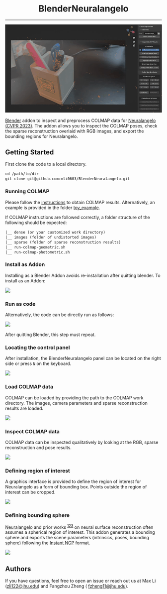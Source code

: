 <div align="center">

# BlenderNeuralangelo

<hr>
</div>

![](assets/0_teaser.gif)

[Blender](https://www.blender.org/) addon to inspect and preprocess COLMAP data
for [Neuralangelo (CVPR 2023)](https://research.nvidia.com/labs/dir/neuralangelo/).
The addon allows you to inspect the COLMAP poses, check the sparse reconstruction overlaid with RGB images, and export
the bounding regions for Neuralangelo.

## Getting Started

First clone the code to a local directory.

```angular2html
cd /path/to/dir
git clone git@github.com:mli0603/BlenderNeuralangelo.git
```

### Running COLMAP

Please follow the [instructions](https://colmap.github.io/cli.html) to obtain COLMAP results. Alternatively, an example
is provided in the folder [toy_example](toy_example).

If COLMAP instructions are followed correctly, a folder structure of the following should be expected:

```angular2html
|__ dense (or your customized work directory)
|__ images (folder of undistorted images)
|__ sparse (folder of sparse reconstruction results)
|__ run-colmap-geometric.sh
|__ run-colmap-photometric.sh
```

### Install as Addon

Installing as a Blender Addon avoids re-installation after quitting blender. To install as an Addon:

![](assets/1_installation_addon.gif)

### Run as code

Alternatively, the code can be directly run as follows:

![](assets/1_installation_code.gif)

After quitting Blender, this step must repeat.

### Locating the control panel

After installation, the BlenderNeuralangelo panel can be located on the right side or press `N` on the keyboard.

![](assets/2_locating_panel.gif)

### Load COLMAP data

COLMAP can be loaded by providing the path to the COLMAP work directory. The images, camera parameters and sparse
reconstruction results are loaded.

![](assets/3_load_data.gif)

### Inspect COLMAP data

COLMAP data can be inspected qualitatively by looking at the RGB, sparse reconstruction and pose results.

![](assets/4_inspect_data.gif)

### Defining region of interest

A graphics interface is provided to define the region of interest for Neuralangelo as a form of bounding box. Points
outside the region of interest can be cropped.

![](assets/5_crop_point_cloud.gif)

### Defining bounding sphere

[Neuralangelo](https://research.nvidia.com/labs/dir/neuralangelo/) and prior
works <sup>[1](https://arxiv.org/abs/2003.09852)[2](https://arxiv.org/abs/2106.10689)[3](https://arxiv.org/abs/2106.12052)</sup>
on neural surface reconstruction often assumes a spherical region of interest. This addon generates a bounding sphere
and exports the scene parameters (intrinsics, poses, bounding sphere) following
the [Instant NGP](https://github.com/NVlabs/instant-ngp) format.

![](assets/6_generate_bounding_sphere.gif)

## Authors

If you have questions, feel free to open an issue or reach out us at Max Li (zli122@jhu.edu) and Fangzhou Zheng (
fzheng11@jhu.edu).
